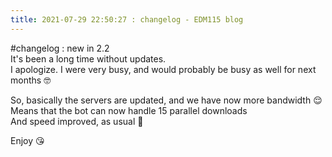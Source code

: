 ```yaml
---
title: 2021-07-29 22:50:27 : changelog - EDM115 blog
---
```


#changelog : new in 2.2  
It's been a long time without updates.  
I apologize. I were very busy, and would probably be busy as well for next months :nerd_face:  
  
So, basically the servers are updated, and we have now more bandwidth :relieved:  
Means that the bot can now handle 15 parallel downloads  
And speed improved, as usual :rocket:  
  
Enjoy :kissing_heart:
